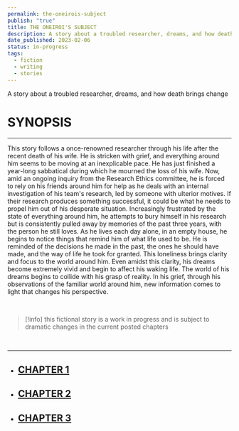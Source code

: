 ```yaml
---
permalink: the-oneirois-subject
publish: "true"
title: THE ONEIROI'S SUBJECT
description: A story about a troubled researcher, dreams, and how death brings change
date_published: 2023-02-06
status: in-progress
tags:
  - fiction
  - writing
  - stories
---
```

A story about a troubled researcher, dreams, and how death brings change

# SYNOPSIS
---
This story follows a once-renowned researcher through his life after the recent death of his wife. He is stricken with grief, and everything around him seems to be moving at an inexplicable pace. He has just finished a year-long sabbatical during which he mourned the loss of his wife. Now, amid an ongoing inquiry from the Research Ethics committee, he is forced to rely on his friends around him for help as he deals with an internal investigation of his team's research, led by someone with ulterior motives. If their research produces something successful, it could be what he needs to propel him out of his desperate situation. Increasingly frustrated by the state of everything around him, he attempts to bury himself in his research but is consistently pulled away by memories of the past three years, with the person he still loves. As he lives each day alone, in an empty house, he begins to notice things that remind him of what life used to be. He is reminded of the decisions he made in the past, the ones he should have made, and the way of life he took for granted. This loneliness brings clarity and focus to the world around him. Even amidst this clarity, his dreams become extremely vivid and begin to affect his waking life. The world of his dreams begins to collide with his grasp of reality. In his grief, through his observations of the familiar world around him, new information comes to light that changes his perspective.

</br>

> [!info] this fictional story is a work in progress and is subject to dramatic changes in the current posted chapters

</br>

---

- ## [CHAPTER 1](/os-chapter-1)
- ## [CHAPTER 2](/os-chapter-2)
- ## [CHAPTER 3](/os-chapter-3)